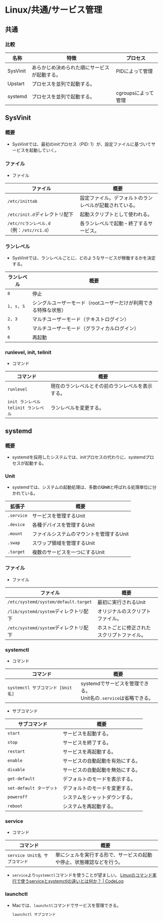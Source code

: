 # Linux/共通/サービス管理

## 共通

### 比較

| 名称   | 特徴                                         | プロセス            |
| -------- | -------------------------------------------- | ------------------- |
| SysVinit | あらかじめ決められた順にサービスが起動する。 | PIDによって管理     |
| Upstart| プロセスを並列で起動する。                   |                     |
| systemd| プロセスを並列で起動する。                   | cgroupsによって管理 |

## SysVinit

### 概要

- SysVinitでは、最初のinitプロセス（PID: 1）が、設定ファイルに基づいてサービスを起動していく。

### ファイル

- ファイル

| ファイル                                  | 概要                                                   |
| ----------------------------------------- | ------------------------------------------------------ |
| `/etc/inittab`                            | 設定ファイル。デフォルトのランレベルが記載されている。 |
| `/etc/init.d`ディレクトリ配下             | 起動スクリプトとして使われる。                         |
| `/etc/rcランレベル.d`（例：`/etc/rc1.d`） | 各ランレベルで起動・終了するサービス。                 |

### ランレベル

- SysVinitでは、ランレベルごとに、どのようなサービスが稼働するかを決定する。
  
| ランレベル | 概要                                                         |
| ---------- | ------------------------------------------------------------ |
| `0`        | 停止                                                         |
| `1, s, S`  | シングルユーザーモード（rootユーザーだけが利用できる特殊な状態） |
| `2, 3`     | マルチユーザーモード（テキストログイン）                     |
| `5`        | マルチユーザーモード（グラフィカルログイン）                 |
| `6`        | 再起動                                                       |

### runlevel, init, telinit

- コマンド

|コマンド|概要|
|---|---|
|`runlevel`|現在のランレベルとその前のランレベルを表示する。|
|`init ランレベル`<br />`telinit ランレベル`|ランレベルを変更する。|

## systemd

### 概要

- systemdを採用したシステムでは、initプロセスの代わりに、systemdプロセスが起動する。

### Unit

- systemdでは、システムの起動処理は、多数の**Unit**と呼ばれる処理単位に分かれている。

| 拡張子     | 概要                                     |
| ---------- | ---------------------------------------- |
| `.service` | サービスを管理するUnit                   |
| `.device`  | 各種デバイスを管理するUnit               |
| `.mount`   | ファイルシステムのマウントを管理するUnit |
| `.swap`    | スワップ領域を管理するUnit               |
| `.target`  | 複数のサービスを一つにするUnit           |

### ファイル

- ファイル

| ファイル                              | 概要                                       |
| ------------------------------------- | ------------------------------------------ |
| `/etc/systemd/system/default.target`  | 最初に実行されるUnit                       |
| `/lib/systemd/system`ディレクトリ配下 | オリジナルのスクリプトファイル。           |
| `/etc/systemd/system`ディレクトリ配下 | ホストごとに修正されたスクリプトファイル。 |

### systemctl

- コマンド

|コマンド|概要|
|---|---|
|`systemctl サブコマンド [Unit名]`|systemdでサービスを管理できる。<br />Unit名の`.service`は省略できる。|

- サブコマンド
  
| サブコマンド             | 概要                             |
| ------------------------ | -------------------------------- |
| `start`                  | サービスを起動する。             |
| `stop`                   | サービスを終了する。             |
| `restart`                | サービスを再起動する。           |
| `enable`                 | サービスの自動起動を有効にする。 |
| `disable`                | サービスの自動起動を無効にする。 |
| `get-default`            | デフォルトのモードを表示する。   |
| `set-default ターゲット` | デフォルトのモードを変更する。   |
| `poweroff`               | システムをシャットダウンする。   |
| `reboot`                 | システムを再起動する。           |

### service

- コマンド

|コマンド|概要|
|---|---|
|`service Unit名 サブコマンド`|単にシェルを実行する形で、サービスの起動や停止、状態確認などを行う。|

- `service`より`systemctl`コマンドを使うことが望ましい。
  [Linuxのコマンド実行で使うserviceとsystemctlの違いとは何か？ | CodeLog](https://www.toumasu-program.net/qfr8l41pigu2v05ztwbc)

### launchctl

- Macでは、`launchctl`コマンドでサービスを管理できる。

  ```bash
  launchctl サブコマンド
  ```

